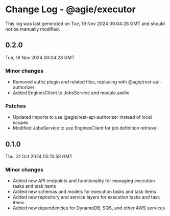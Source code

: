 # Change Log - @agie/executor

This log was last generated on Tue, 19 Nov 2024 00:04:28 GMT and should not be manually modified.

## 0.2.0
Tue, 19 Nov 2024 00:04:28 GMT

### Minor changes

- Removed authz plugin and related files, replacing with @agie/rest-api-authorizer
- Added EnginesClient to JobsService and module.awilix

### Patches

- Updated imports to use @agie/rest-api-authorizer instead of local scopes
- Modified JobsService to use EnginesClient for job definition retrieval

## 0.1.0
Thu, 31 Oct 2024 05:15:58 GMT

### Minor changes

- Added new API endpoints and functionality for managing execution tasks and task items
- Added new schemas and models for execution tasks and task items
- Added new repository and service layers for execution tasks and task items
- Added new dependencies for DynamoDB, SQS, and other AWS services

